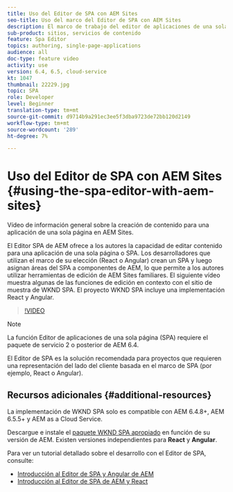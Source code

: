 ```yaml
---
title: Uso del Editor de SPA con AEM Sites
seo-title: Uso del marco del Editor de SPA con AEM Sites
description: El marco de trabajo del editor de aplicaciones de una sola página de AEM permite a los autores editar contenido para una aplicación de una sola página o SPA. Los desarrolladores que utilizan los marcos React o Angular crean una SPA y, a continuación, asignan áreas de la SPA a los componentes de AEM, lo que permite a los autores utilizar herramientas de edición familiares de AEM Sites.
sub-product: sitios, servicios de contenido
feature: Spa Editor
topics: authoring, single-page-applications
audience: all
doc-type: feature video
activity: use
version: 6.4, 6.5, cloud-service
kt: 1047
thumbnail: 22229.jpg
topic: SPA
role: Developer
level: Beginner
translation-type: tm+mt
source-git-commit: d9714b9a291ec3ee5f3dba9723de72bb120d2149
workflow-type: tm+mt
source-wordcount: '289'
ht-degree: 7%

---
```



# Uso del Editor de SPA con AEM Sites {#using-the-spa-editor-with-aem-sites}

Vídeo de información general sobre la creación de contenido para una aplicación de una sola página en AEM Sites.

El Editor SPA de AEM ofrece a los autores la capacidad de editar contenido para una aplicación de una sola página o SPA. Los desarrolladores que utilizan el marco de su elección (React o Angular) crean un SPA y luego asignan áreas del SPA a componentes de AEM, lo que permite a los autores utilizar herramientas de edición de AEM Sites familiares. El siguiente vídeo muestra algunas de las funciones de edición en contexto con el sitio de muestra de WKND SPA. El proyecto WKND SPA incluye una implementación React y Angular.

>[!VIDEO](https://video.tv.adobe.com/v/22229?quality=12&learn=on)

>[!NOTE]
>
> La función Editor de aplicaciones de una sola página (SPA) requiere el paquete de servicio 2 o posterior de AEM 6.4.
>
> El Editor de SPA es la solución recomendada para proyectos que requieren una representación del lado del cliente basada en el marco de SPA (por ejemplo, React o Angular).

## Recursos adicionales {#additional-resources}

La implementación de WKND SPA solo es compatible con AEM 6.4.8+, AEM 6.5.5+ y AEM as a Cloud Service.

Descargue e instale el [paquete WKND SPA apropiado](https://github.com/adobe/aem-guides-wknd-spa/releases) en función de su versión de AEM. Existen versiones independientes para **React** y **Angular**.

Para ver un tutorial detallado sobre el desarrollo con el Editor de SPA, consulte:

* [Introducción al Editor de SPA y Angular de AEM](https://docs.adobe.com/content/help/en/experience-manager-learn/spa-angular-tutorial/overview.html)
* [Introducción al Editor de SPA de AEM y React](https://docs.adobe.com/content/help/en/experience-manager-learn/spa-react-tutorial/overview.html)
